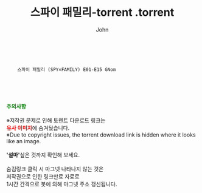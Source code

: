 ﻿---
layout: post
title:  "                   스파이 패밀리-torrent                .torrent"
author: John
categories: [ 애니/만화 ]
tags: [  ]
image:  
description: "                   스파이 패밀리-torrent                 torrent 정보 공유"
toc: true
toc_sticky: true
---

<br>

        스파이 패밀리 (SPY×FAMILY) E01-E15 GNom    
    
<br><br><br>
<p data-ke-size="size16"><b><span style="color: green;">주의사항</span></b><br /><br />※저작권 문제로 인해 토렌트 다운로드 링크는<br /><b><span style="color: red;">유사 이미지</span></b>에 숨겨뒀습니다.<br />※Due to copyright issues, the torrent download link is hidden where it looks like an image.<br /><br /><b>'설마'</b>싶은 것까지 확인해 보세요.<br /><br />숨김링크 클릭 시 마그넷 나타나지 않는 것은<br />저작권으로 인한 링크만료 자료로<br />1시간 간격으로 봇에 의해 마그넷 주소 갱신됩니다.</p>
